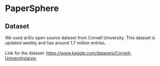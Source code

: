 # PaperSphere


## Dataset
 We used arXiv open source dataset from Cornell University. This dataset is updated weekly and has around 1.7 million entries. <br>
 <br>
 Link for the dataset: https://www.kaggle.com/datasets/Cornell-University/arxiv
